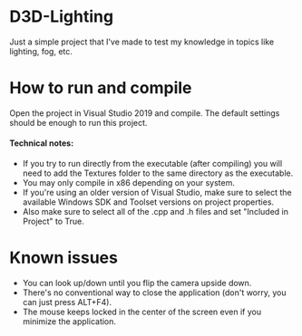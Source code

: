 # D3D-Lighting
 Just a simple project that I've made to test my knowledge in topics like lighting, fog, etc.

# How to run and compile
Open the project in Visual Studio 2019 and compile. The default settings should be enough to run this project.

#### Technical notes:
- If you try to run directly from the executable (after compiling) you will need to add the Textures folder to the same directory as the executable.
- You may only compile in x86 depending on your system.
- If you're using an older version of Visual Studio, make sure to select the available Windows SDK and Toolset versions on project properties.
- Also make sure to select all of the .cpp and .h files and set "Included in Project" to True.

# Known issues
- You can look up/down until you flip the camera upside down.
- There's no conventional way to close the application (don't worry, you can just press ALT+F4).
- The mouse keeps locked in the center of the screen even if you minimize the application.
